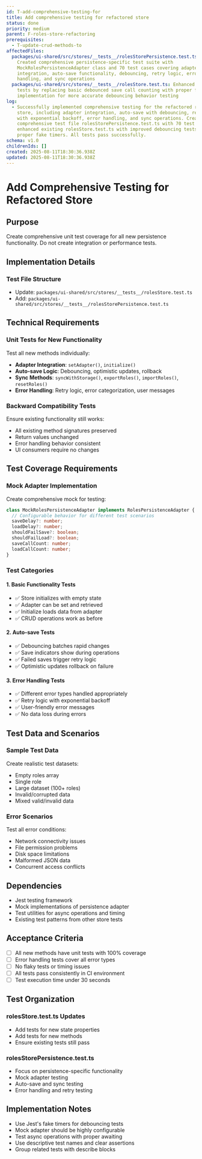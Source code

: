 ```yaml
---
id: T-add-comprehensive-testing-for
title: Add comprehensive testing for refactored store
status: done
priority: medium
parent: F-roles-store-refactoring
prerequisites:
  - T-update-crud-methods-to
affectedFiles:
  packages/ui-shared/src/stores/__tests__/rolesStorePersistence.test.ts:
    Created comprehensive persistence-specific test suite with
    MockRolesPersistenceAdapter class and 70 test cases covering adapter
    integration, auto-save functionality, debouncing, retry logic, error
    handling, and sync operations
  packages/ui-shared/src/stores/__tests__/rolesStore.test.ts: Enhanced existing
    tests by replacing basic debounced save call counting with proper fake timer
    implementation for more accurate debouncing behavior testing
log:
  - Successfully implemented comprehensive testing for the refactored roles
    store, including adapter integration, auto-save with debouncing, retry logic
    with exponential backoff, error handling, and sync operations. Created new
    comprehensive test file rolesStorePersistence.test.ts with 70 test cases and
    enhanced existing rolesStore.test.ts with improved debouncing tests using
    proper fake timers. All tests pass successfully.
schema: v1.0
childrenIds: []
created: 2025-08-11T18:30:36.938Z
updated: 2025-08-11T18:30:36.938Z
---
```


# Add Comprehensive Testing for Refactored Store

## Purpose

Create comprehensive unit test coverage for all new persistence functionality. Do not create integration or performance tests.

## Implementation Details

### Test File Structure

- Update: `packages/ui-shared/src/stores/__tests__/rolesStore.test.ts`
- Add: `packages/ui-shared/src/stores/__tests__/rolesStorePersistence.test.ts`

## Technical Requirements

### Unit Tests for New Functionality

Test all new methods individually:

- **Adapter Integration**: `setAdapter()`, `initialize()`
- **Auto-save Logic**: Debouncing, optimistic updates, rollback
- **Sync Methods**: `syncWithStorage()`, `exportRoles()`, `importRoles()`, `resetRoles()`
- **Error Handling**: Retry logic, error categorization, user messages

### Backward Compatibility Tests

Ensure existing functionality still works:

- All existing method signatures preserved
- Return values unchanged
- Error handling behavior consistent
- UI consumers require no changes

## Test Coverage Requirements

### Mock Adapter Implementation

Create comprehensive mock for testing:

```typescript
class MockRolesPersistenceAdapter implements RolesPersistenceAdapter {
  // Configurable behavior for different test scenarios
  saveDelay?: number;
  loadDelay?: number;
  shouldFailSave?: boolean;
  shouldFailLoad?: boolean;
  saveCallCount: number;
  loadCallCount: number;
}
```

### Test Categories

#### 1. Basic Functionality Tests

- ✅ Store initializes with empty state
- ✅ Adapter can be set and retrieved
- ✅ Initialize loads data from adapter
- ✅ CRUD operations work as before

#### 2. Auto-save Tests

- ✅ Debouncing batches rapid changes
- ✅ Save indicators show during operations
- ✅ Failed saves trigger retry logic
- ✅ Optimistic updates rollback on failure

#### 3. Error Handling Tests

- ✅ Different error types handled appropriately
- ✅ Retry logic with exponential backoff
- ✅ User-friendly error messages
- ✅ No data loss during errors

## Test Data and Scenarios

### Sample Test Data

Create realistic test datasets:

- Empty roles array
- Single role
- Large dataset (100+ roles)
- Invalid/corrupted data
- Mixed valid/invalid data

### Error Scenarios

Test all error conditions:

- Network connectivity issues
- File permission problems
- Disk space limitations
- Malformed JSON data
- Concurrent access conflicts

## Dependencies

- Jest testing framework
- Mock implementations of persistence adapter
- Test utilities for async operations and timing
- Existing test patterns from other store tests

## Acceptance Criteria

- [ ] All new methods have unit tests with 100% coverage
- [ ] Error handling tests cover all error types
- [ ] No flaky tests or timing issues
- [ ] All tests pass consistently in CI environment
- [ ] Test execution time under 30 seconds

## Test Organization

### rolesStore.test.ts Updates

- Add tests for new state properties
- Add tests for new methods
- Ensure existing tests still pass

### rolesStorePersistence.test.ts

- Focus on persistence-specific functionality
- Mock adapter testing
- Auto-save and sync testing
- Error handling and retry testing

## Implementation Notes

- Use Jest's fake timers for debouncing tests
- Mock adapter should be highly configurable
- Test async operations with proper awaiting
- Use descriptive test names and clear assertions
- Group related tests with describe blocks
